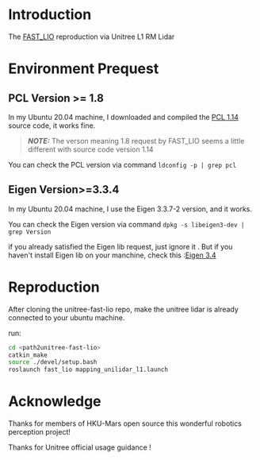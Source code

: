 # Introduction

The [FAST_LIO](https://github.com/hku-mars/FAST_LIO?tab=readme-ov-file) reproduction via Unitree L1 RM Lidar

# Environment Prequest

## PCL Version >= 1.8

In my Ubuntu 20.04 machine, I  downloaded and  compiled the [PCL 1.14](<https://github.com/PointCloudLibrary/pcl/releases/tag/pcl-1.14.0>) source code, it works fine.
> **_NOTE:_** The verson meaning  1.8 request by FAST_LIO seems a little different with source code version 1.14

You can check the PCL version via command `ldconfig -p | grep pcl`

## Eigen Version>=3.3.4

 In my Ubuntu 20.04 machine, I use the Eigen 3.3.7-2 version, and it works.

You can check the Eigen version via command `dpkg -s libeigen3-dev | grep Version`

if you already satisfied the Eigen lib request, just ignore it . But if you haven't install Eigen lib on your manchine, check this :[Eigen 3.4](<https://gitlab.com/libeigen/eigen/-/releases/3.4.0>)

# Reproduction

After cloning the unitree-fast-lio repo, make the unitree lidar is already connected to your ubuntu machine.

run:

```bash
cd <path2unitree-fast-lio>
catkin_make
source ./devel/setup.bash
roslaunch fast_lio mapping_unilidar_l1.launch
```

# Acknowledge

Thanks for members of HKU-Mars open source this wonderful robotics perception project!

Thanks for Unitree official usage guidance !
